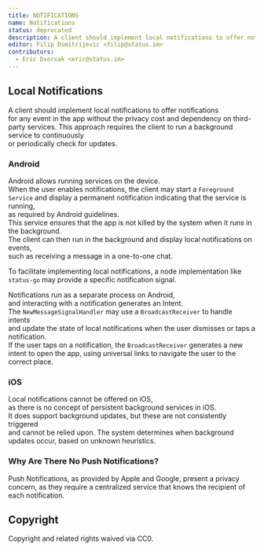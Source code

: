 ```yaml
---
title: NOTIFICATIONS
name: Notifications
status: deprecated
description: A client should implement local notifications to offer notifications for any event in the app without the privacy cost and dependency on third party services.
editor: Filip Dimitrijevic <filip@status.im>
contributors:
  - Eric Dvorsak <eric@status.im>
---
```


## Local Notifications

A client should implement local notifications to offer notifications  
for any event in the app without the privacy cost and dependency on third-party services.
This approach requires the client to run a background service to continuously  
or periodically check for updates.

### Android

Android allows running services on the device.  
When the user enables notifications, the client may start a `Foreground Service`
and display a permanent notification indicating that the service is running,  
as required by Android guidelines.  
This service ensures that the app is not killed by the system
when it runs in the background.  
The client can then run in the background
and display local notifications on events,  
such as receiving a message in a one-to-one chat.

To facilitate implementing local notifications,
a node implementation like `status-go` may provide a specific notification signal.

Notifications run as a separate process on Android,  
and interacting with a notification generates an Intent.  
The `NewMessageSignalHandler` may use a `BroadcastReceiver` to handle intents  
and update the state of local notifications
when the user dismisses or taps a notification.  
If the user taps on a notification,
the `BroadcastReceiver` generates a new intent to open the app,
using universal links to navigate the user to the correct place.

### iOS

Local notifications cannot be offered on iOS,  
as there is no concept of persistent background services in iOS.  
It does support background updates, but these are not consistently triggered  
and cannot be relied upon. The system determines when background updates occur,
based on unknown heuristics.

### Why Are There No Push Notifications?

Push Notifications, as provided by Apple and Google, present a privacy concern,
as they require a centralized service that knows the recipient of each notification.

## Copyright

Copyright and related rights waived via CC0.
